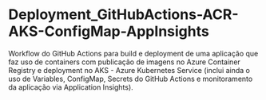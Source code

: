 # Deployment_GitHubActions-ACR-AKS-ConfigMap-AppInsights
Workflow do GitHub Actions para build e deployment de uma aplicação que faz uso de containers com publicação de imagens no Azure Container Registry e deployment no AKS - Azure Kubernetes Service (inclui ainda o uso de Variables, ConfigMap, Secrets do GitHub Actions e monitoramento da aplicação via Application Insights).
